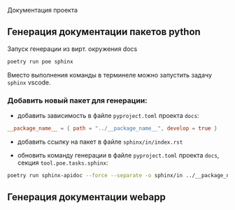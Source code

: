 Документация проекта

## Генерация документации пакетов python

Запуск генерации из вирт. окружения docs

```sh
poetry run poe sphinx
```

Вместо выполнения команды в терминеле можно запустить задачу `sphinx` vscode.

### Добавить новый пакет для генерации:

- добавить зависимость в файле `pyproject.toml` проекта `docs`:

```toml
__package_name__ = { path = "../__package_name__", develop = true }
```

- добавить ссылку на пакет в файле `sphinx/in/index.rst`

- обновить команду генерации в файле `pyproject.toml` проекта `docs`, секция `tool.poe.tasks.sphinx`:

```sh
poetry run sphinx-apidoc --force --separate -o sphinx/in ../__package_name__
```

## Генерация документации webapp

